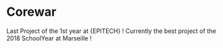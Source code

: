 # Corewar
Last Project of the 1st year at {EPITECH} ! Currently the best project of the 2018 SchoolYear at Marseille !

